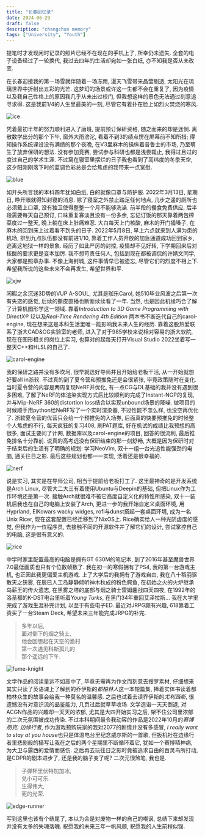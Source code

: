 ```yaml
---
title: "长春回忆录"
date: 2024-06-29
draft: false
description: "changchun memory"
tags: ["University", "Youth"]
---
```


提笔时才发现闲时记录的照片已经不在现在的手机上了, 所幸仍未遗失.
全套的电子设备经过了一轮换代, 我过去四年的生活却宛如一张白纸, 亦不知我是否从未改变.

在长春迎接我的第一场雪就伴随着一场冻雨, 漫天飞雪带来晶莹剔透, 太阳光在琉璃世界中折射出五彩的光芒.
这梦幻的场景或许这一生都不会在重复了, 因为疫情以及我自己性格上的原因我几乎从未出过校门,
但我想这样的景色无法通过刻意追寻求得. 这是我前1/4的人生里最美的一刻, 尽管它有着扑在脸上如烈火焚烧的寒风.

![ice](ice.jpg)

凭着最初半年的努力顺利进入了唐班, 提前预订保研资格, 随之而来的却是迷惘.
离散数学出分的那个下午, 窗外大雨滂沱, 看着不到3的绩点愣在屏幕前不知所措;
得知操作系统课设没有满绩的那个夜晚, 在V3里麻木的操纵着普鲁士的市场, 乃至萌生了放弃保研的想法.
没有参加竞赛, 尝试参与科研也都是浅尝辄止, 我得过且过的度过自己的学术生涯.
不过窝在寝室里摆烂的日子我也看到了高纬度的冬季天空, 
这夕阳刚刚落下时的蓝调色彩总是会给焦虑的我带来一点宽慰. 

![blue](blue.jpg)

如开头所言我的本科四年犹如白纸, 白的就像口罩与防护服.
2022年3月13日, 星期日, 睁开眼就得知封寝的消息.
除了寝室之外禁止踏足任何地点, 几步之遥的厕所也必须戴上口罩, 没有独卫使得整整一个月不能够洗澡.
前半段的餐食免费供应, 后半段需要每天自己预订, 口味重复寡淡且没有一份多余,
忘记订饭的那天靠着两包榨菜度过一整天, 晚上躺在床上肚痛难忍.
大白每天上门核酸, 麻木的开门捅嗓子, 在麻木的回到床上过着看不到头的日子.
2022年5月8日, 早上六点就来到人满为患的机场, 排到九点队伍都没有前进1/10,
靠着工作人员开放的加急通道成功回到家乡, 逃离这地狱一样的景象.
经历了如此严厉的封控, 疫情却不见好转, 下学期回来后对核酸的要求更是变本加厉.
我不想苛责任何人, 包括到现在都被调侃的许婧文同学, 大家都是照章办事.
不像上海封城, 这件事情早已被遗忘, 尽管它们的烈度不相上下.
希望我所说的这些未来不会再发生, 希望世界和平.

![xjw](xjw.jpg)


闲暇之余沉迷3D势的VUP A-SOUL, 尤其是珈乐Carol,
她510毕业风波之后第一次有失恋的感觉, 后续的撕皮直播也断断续续看了一年.
当然, 也是因此机缘巧合了解了计算机图形学这一领域.
靠着*Introduction to 3D Game Programming with DirectX® 12*以及*Real-Time Rendering 4th Edition*
两本书不断迭代自己的carol-engine, 现在想来这是本科生活里唯一能影响我未来人生的经历.
靠着这股热爱联系了浙大CAD&CG实验室的老师, 进入了对于985学校来说相对容易的浙大软院, 
现在在图形相关的岗位上实习, 也算对的起每天打开Visual Studio 2022坐着写一整天C++和HLSL的自己了.

![carol-engine](carol-engine.png)

我的保研之路并没有多坎坷, 很早就选好导师并且开始给老板干活, 从一开始就想好要all in浙软.
不过真的到了夏令营和预推免还是会很紧张, 毕竟政策随时在变化.
当时夏令营的内容是两周复现NeRF并优化, 有一点CG与DL基础的我并没有遇到很多困难,
了解了NeRF的体渲染实现方式后比较顺利的完成了Instant-NGP的复现,
并与Mip-NeRF 360的distortion loss结合以实现unbound场景的降噪.
做项目的时候顺手用python给NeRF写了一个实时渲染器, 不过性能不怎么样, 也没空再优化了.
浙软夏令营的优营只会给一个预推免的入场券, 后面真的快要预推免的时候整个人焦虑的不行,
每天疯狂的复习408, 刷PAT题库, 好在机试的成绩比我预想的高很多,
面试主要问了计网, 数据库以及carol-engine的项目, 回答的很流利, 最后推免排名十分靠前.
说真的高考远没有保研结束的那一刻舒畅, 大概是因为保研时对于结束后的生活有了明确的规划:
学习NeoVim, 双十一组一台光追性能强劲的电脑, 通关往日之影.
最后这些规划也都一一实现, 活着还是很幸福的.

![nerf](nerf.jpg)

说是实习, 其实是在导师公司, 相当于提前给老板打工了. 这里最神奇的是开发系统是Arch Linux,
尽管大二大三有着使用Ubuntu与Deepin的基础, 但把Linux作为工作环境还是第一次.
接触Arch就很难不被它高度自定义化的特性所感染, 双十一装机后我也在自己的电脑上安装了Arch,
更进一步的我开始自定义桌面环境, 用Hyprland, ElKowars wacky widges, rofi与dunst搭起一套桌面环境,
成为一名Unix Ricer, 现在这套配置已经迁移到了NixOS上.
Rice确实给人一种光阴虚度的感觉, 但我作为一位程序员,
去接触不同的开源软件并了解它们的设计, 尝试掌控自己的电脑, 这是很有意义的.

![rice](rice.png)
 
中学时家里配置最高的电脑是拥有GT 630M的笔记本,
到了2016年甚至魔兽世界7.0最低画质也只有个位数帧数了.
我在初一的寒假拥有了PS4, 我的第一台游戏主机, 也正因此我更偏爱主机游戏.
上了大学后的我拥有了游戏自由, 
我在八十稻羽驱散天之狭雾, 在辰巳人工岛静静倾听神木秋成的粉色鳄鱼,
在初始之火的火炉继承乌薪王的传火遗志, 在黑雾之塔的底部与烟之骑士雷姆鏖战四天四夜,
在1992年的洛圣都的K-DST电台里听着*Young Turks*, 在黑门34年重回艾泽拉斯...
我在大学里完成了游戏生涯补完计划, 以至于有些电子ED.
最近对JRPG颇有兴趣, 618靠着工资买了一台Steam Deck, 希望未来三年能完成JRPG的补完.

> 多年以后,\
> 面对倒下的烟之骑士,\
> 他会回想起在天空的渔村\
> 第一次遇见科斯孤儿的\
> 那个遥远的下午.

![fume-knight](fume-knight.jpg)

文学作品的阅读量远不如高中了, 毕竟无需再为作文而刻意去搜罗素材,
仔细想来其实只读了英语课上了解到的乔伊斯的*都柏林人*这一本短篇集,
捧着实体书读着都柏林众生的故事会给我一种莫名的温馨感.
之后也试着去读乔伊斯的*尤利西斯*, 很遗憾没有对意识流的品鉴能力,
几页过后就草草收场. 文学造诣一天天倒退, 对ACGN作品的兴趣却一天天的浓郁,
尤其是大四开始实习之后, 架不住公司里浓郁的二次元氛围被成功传染.
不过本科期间最令我动容的作品是2022年10月的*赛博朋克: 边缘行者*,
作为游戏预购玩家的我对2077的剧情并没有多感冒,
*I really want to stay at you house*也只是体温电台里纪念威尔斯的一首歌,
但扳机社在边缘行者里悲剧般的描写让我在之后的两个星期里不断循环着它,
犹如一个赛博精神病, 为大卫与露西的爱情而感伤.
之后再去玩往日之影时竟被追求自由的百灵鸟所打动,
是CDPR的剧本进步了, 还是我的脑子变了呢?
二次元很煞笔, 我也是.

> 子弹杯里伏特加加冰,\
> 兑小可可乐.\
> 生得伟大,\
> 死的光荣.

![edge-runner](edge-runner.jpg)

写到这里也该有个结尾了, 本以为会是对废物一样的自己的嘲讽,
总结下来却发现并没有太多的失魂落魄.
祝愿我的未来三年一帆风顺, 祝愿我的人生前程似锦.
